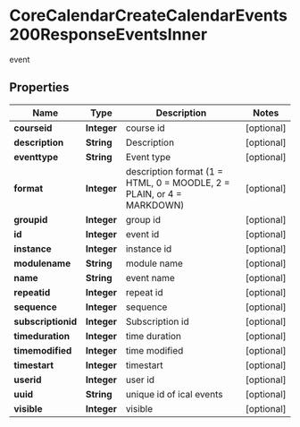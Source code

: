 

# CoreCalendarCreateCalendarEvents200ResponseEventsInner

event

## Properties

| Name | Type | Description | Notes |
|------------ | ------------- | ------------- | -------------|
|**courseid** | **Integer** | course id |  [optional] |
|**description** | **String** | Description |  [optional] |
|**eventtype** | **String** | Event type |  [optional] |
|**format** | **Integer** | description format (1 &#x3D; HTML, 0 &#x3D; MOODLE, 2 &#x3D; PLAIN, or 4 &#x3D; MARKDOWN) |  [optional] |
|**groupid** | **Integer** | group id |  [optional] |
|**id** | **Integer** | event id |  [optional] |
|**instance** | **Integer** | instance id |  [optional] |
|**modulename** | **String** | module name |  [optional] |
|**name** | **String** | event name |  [optional] |
|**repeatid** | **Integer** | repeat id |  [optional] |
|**sequence** | **Integer** | sequence |  [optional] |
|**subscriptionid** | **Integer** | Subscription id |  [optional] |
|**timeduration** | **Integer** | time duration |  [optional] |
|**timemodified** | **Integer** | time modified |  [optional] |
|**timestart** | **Integer** | timestart |  [optional] |
|**userid** | **Integer** | user id |  [optional] |
|**uuid** | **String** | unique id of ical events |  [optional] |
|**visible** | **Integer** | visible |  [optional] |



